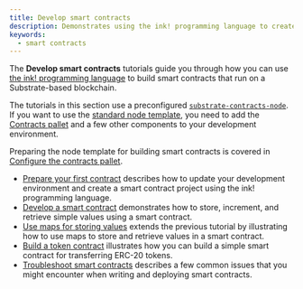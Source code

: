 ```yaml
---
title: Develop smart contracts
description: Demonstrates using the ink! programming language to create and deploy smart contracts on a Substrate-based network.
keywords:
  - smart contracts
---
```


The **Develop smart contracts** tutorials guide you through how you can use
[the ink! programming language](https://ink.substrate.io) to build smart contracts that run on a Substrate-based
blockchain.

The tutorials in this section use a preconfigured [`substrate-contracts-node`](https://github.com/paritytech/substrate-contracts-node).
If you want to use the [standard node template](TODO), you need to add the [Contracts pallet](TODO) and a few other
components to your development environment.

Preparing the node template for building smart contracts is covered in
[Configure the contracts pallet](/tutorials/work-with-pallets/contracts-pallet).

- [Prepare your first contract](/tutorials/smart-contracts/prepare-your-first-contract/) describes how to update your
  development environment and create a smart contract project using the ink! programming language.
- [Develop a smart contract](/tutorials/smart-contracts/develop-a-smart-contract/) demonstrates how to store, increment,
  and retrieve simple values using a smart contract.
- [Use maps for storing values](/tutorials/smart-contracts/use-maps-for-storing-values/) extends the previous tutorial
  by illustrating how to use maps to store and retrieve values in a smart contract.
- [Build a token contract](/tutorials/smart-contracts/build-a-token-contract/) illustrates how you can build a simple
  smart contract for transferring ERC-20 tokens.
- [Troubleshoot smart contracts](/tutorials/smart-contracts/troubleshoot-smart-contracts/) describes a few common issues
  that you might encounter when writing and deploying smart contracts.
